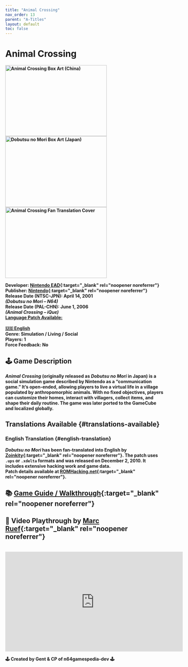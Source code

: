 ```yaml
---
title: "Animal Crossing"
nav_order: 13
parent: "A-Titles"
layout: default
toc: false
---
```


# Animal Crossing  
<b>  
<img src="https://raw.githubusercontent.com/TheGent/n64gamespedia/main/media/chn/animal-crossing.png" alt="Animal Crossing Box Art (China)" style="object-fit:cover;width:320px;height:224px"/>
<img src="https://raw.githubusercontent.com/TheGent/n64gamespedia/main/media/jp/dobutsu-no-mori.png" alt="Dobutsu no Mori Box Art (Japan)" style="object-fit:cover;width:320px;height:224px"/>  
<b>  
<img src="https://raw.githubusercontent.com/TheGent/n64gamespedia/main/media/trans/animal-crossing-(T-Eng).jpg" alt="Animal Crossing Fan Translation Cover" style="object-fit:cover;width:320px;height:224px"/>  
</b>  

**Developer:** [Nintendo EAD](https://en.wikipedia.org/wiki/Nintendo_Entertainment_Analysis_%26_Development){:target="_blank" rel="noopener noreferrer"}  
**Publisher:** [Nintendo](https://en.wikipedia.org/wiki/Nintendo){:target="_blank" rel="noopener noreferrer"}  
**Release Date (NTSC-JPN):** April 14, 2001    
*(Dobutsu no Mori – N64)*  
**Release Date (PAL-CHN):** June 1, 2006    
*(Animal Crossing – iQue)*  
[**Language Patch Available:**](#translations-available)<br>  
[🇺🇸 English](#english-translation)  
**Genre:** Simulation / Living / Social  
**Players:** 1  
**Force Feedback:** No  

## 🕹️ Game Description  
<em><strong>Animal Crossing</strong></em> (originally released as *Dobutsu no Mori* in Japan) is a social simulation game described by Nintendo as a “communication game.” It’s open-ended, allowing players to live a virtual life in a village populated by anthropomorphic animals. With no fixed objectives, players can customize their homes, interact with villagers, collect items, and shape their daily routine. The game was later ported to the GameCube and localized globally.

## Translations Available {#translations-available}  
### English Translation {#english-translation}  
*Dobutsu no Mori* has been fan-translated into English by [Zoinkity](https://www.romhacking.net/community/803/){:target="_blank" rel="noopener noreferrer"}. The patch uses `.ups` or `.xdelta` formats and was released on December 2, 2010. It includes extensive hacking work and game data.  
Patch details available at [ROMHacking.net](https://www.romhacking.net/translations/1581/){:target="_blank" rel="noopener noreferrer"}.

## 📚 [Game Guide / Walkthrough](https://gamefaqs.gamespot.com/n64/579007-doubutsu-no-mori/faqs/39505){:target="_blank" rel="noopener noreferrer"}

## 🎥 Video Playthrough by [Marc Ruef](https://www.youtube.com/channel/UCOwn-PBOZDlCjziYSg2EXdg){:target="_blank" rel="noopener noreferrer"}  
<br />  
<iframe width="560" height="315" src="https://www.youtube.com/embed/jNu9Wbr3hBg" title="Animal Crossing – Full Playthrough by Marc Ruef" frameborder="0" allowfullscreen></iframe>

🕹️ Created by Gent & CP of n64gamespedia-dev 🕹️

<!-- Vault Format: n64gamespedia-dev -->
<!-- Protocol Source: _vault-specs/format-protocol.md -->
